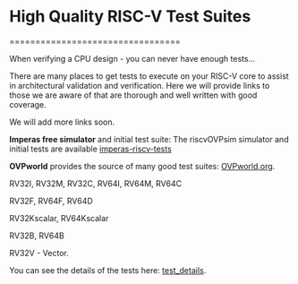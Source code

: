 # High Quality RISC-V Test Suites
=================================

When verifying a CPU design - you can never have enough tests...

There are many places to get tests to execute on your RISC-V core to assist in architectural validation and verification. Here we will provide links to those we are aware of that are thorough and well written with good coverage.

We will add more links soon.


**Imperas free simulator** and initial test suite: The riscvOVPsim simulator and initial tests are available [imperas-riscv-tests](https://github.com/riscv-ovpsim/imperas-riscv-tests)

**OVPworld** provides the source of many good test suites: [OVPworld.org](https://www.ovpworld.org/library/wikka.php?wakka=riscvOVPsimPlus).

RV32I, RV32M, RV32C, RV64I, RV64M, RV64C

RV32F, RV64F, RV64D

RV32Kscalar, RV64Kscalar

RV32B, RV64B

RV32V - Vector.

You can see the details of the tests here: [test_details](https://github.com/riscv-ovpsim/imperas-riscv-tests/tree/master/riscv-test-suite).
